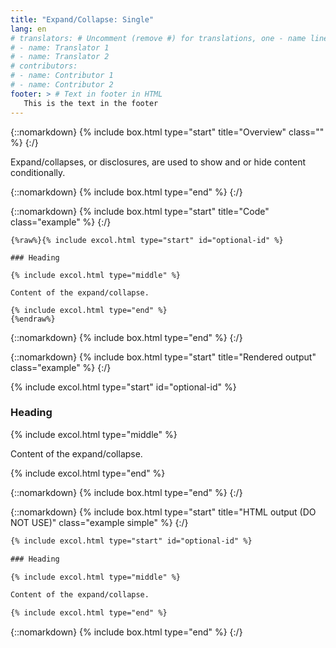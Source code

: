 ```yaml
---
title: "Expand/Collapse: Single"
lang: en
# translators: # Uncomment (remove #) for translations, one - name line per translator.
# - name: Translator 1
# - name: Translator 2
# contributors:
# - name: Contributor 1
# - name: Contributor 2
footer: > # Text in footer in HTML
   This is the text in the footer
---
```


{::nomarkdown}
{% include box.html type="start" title="Overview" class="" %}
{:/}

Expand/collapses, or disclosures, are used to show and or hide content conditionally.

{::nomarkdown}
{% include box.html type="end" %}
{:/}

{::nomarkdown}
{% include box.html type="start" title="Code" class="example" %}
{:/}

```liquid
{%raw%}{% include excol.html type="start" id="optional-id" %}

### Heading

{% include excol.html type="middle" %}

Content of the expand/collapse.

{% include excol.html type="end" %}
{%endraw%}
```

{::nomarkdown}
{% include box.html type="end" %}
{:/}


{::nomarkdown}
{% include box.html type="start" title="Rendered output" class="example" %}
{:/}

{% include excol.html type="start" id="optional-id" %}

### Heading

{% include excol.html type="middle" %}

Content of the expand/collapse.

{% include excol.html type="end" %}

{::nomarkdown}
{% include box.html type="end" %}
{:/}

{::nomarkdown}
{% include box.html type="start" title="HTML output (DO NOT USE)" class="example simple" %}
{:/}

```html
{% include excol.html type="start" id="optional-id" %}

### Heading

{% include excol.html type="middle" %}

Content of the expand/collapse.

{% include excol.html type="end" %}
```

{::nomarkdown}
{% include box.html type="end" %}
{:/}

